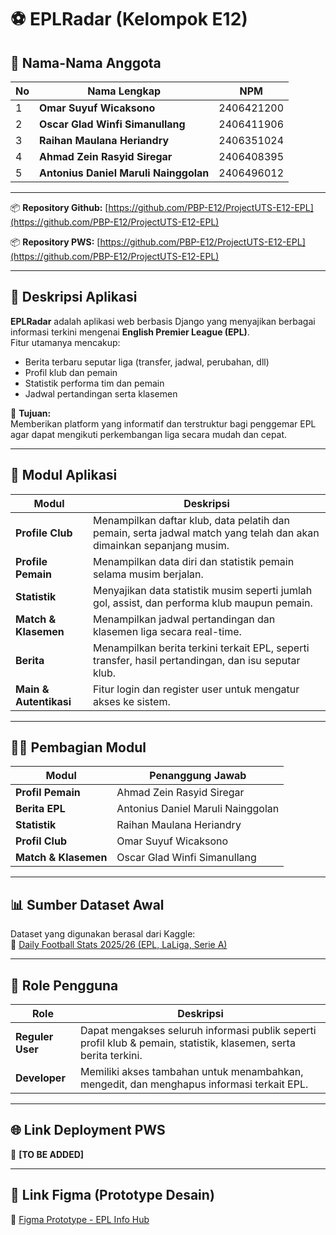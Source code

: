 # ⚽ EPLRadar (Kelompok E12)

## 👥 Nama-Nama Anggota
| No | Nama Lengkap | NPM |
|----|---------------|------|
| 1 | **Omar Suyuf Wicaksono** | 2406421200 |
| 2 | **Oscar Glad Winfi Simanullang** | 2406411906 |
| 3 | **Raihan Maulana Heriandry** | 2406351024 |
| 4 | **Ahmad Zein Rasyid Siregar** | 2406408395 |
| 5 | **Antonius Daniel Maruli Nainggolan** | 2406496012 |
---
 📦 **Repository Github:** [https://github.com/PBP-E12/ProjectUTS-E12-EPL](https://github.com/PBP-E12/ProjectUTS-E12-EPL)

 📦 **Repository PWS:** [https://github.com/PBP-E12/ProjectUTS-E12-EPL](https://github.com/PBP-E12/ProjectUTS-E12-EPL)

---

## 📝 Deskripsi Aplikasi
**EPLRadar** adalah aplikasi web berbasis Django yang menyajikan berbagai informasi terkini mengenai **English Premier League (EPL)**.  
Fitur utamanya mencakup:
- Berita terbaru seputar liga (transfer, jadwal, perubahan, dll)  
- Profil klub dan pemain  
- Statistik performa tim dan pemain  
- Jadwal pertandingan serta klasemen  

🎯 **Tujuan:**  
Memberikan platform yang informatif dan terstruktur bagi penggemar EPL agar dapat mengikuti perkembangan liga secara mudah dan cepat.

---

## 🧩 Modul Aplikasi

| Modul | Deskripsi |
|--------|------------|
| **Profile Club** | Menampilkan daftar klub, data pelatih dan pemain, serta jadwal match yang telah dan akan dimainkan sepanjang musim. |
| **Profile Pemain** | Menampilkan data diri dan statistik pemain selama musim berjalan. |
| **Statistik** | Menyajikan data statistik musim seperti jumlah gol, assist, dan performa klub maupun pemain. |
| **Match & Klasemen** | Menampilkan jadwal pertandingan dan klasemen liga secara real-time. |
| **Berita** | Menampilkan berita terkini terkait EPL, seperti transfer, hasil pertandingan, dan isu seputar klub. |
| **Main & Autentikasi** | Fitur login dan register user untuk mengatur akses ke sistem. |

---

## 👨‍💻 Pembagian Modul

| Modul | Penanggung Jawab |
|--------|------------------|
| **Profil Pemain** | Ahmad Zein Rasyid Siregar |
| **Berita EPL** | Antonius Daniel Maruli Nainggolan |
| **Statistik** | Raihan Maulana Heriandry |
| **Profil Club** | Omar Suyuf Wicaksono |
| **Match & Klasemen** | Oscar Glad Winfi Simanullang |

---

## 📊 Sumber Dataset Awal
Dataset yang digunakan berasal dari Kaggle:  
🔗 [Daily Football Stats 2025/26 (EPL, LaLiga, Serie A)](https://www.kaggle.com/datasets/mohulaprasath/daily-football-stats-202526-epl-laligaserie-a)

---

## 🔐 Role Pengguna

| Role | Deskripsi |
|------|------------|
| **Reguler User** | Dapat mengakses seluruh informasi publik seperti profil klub & pemain, statistik, klasemen, serta berita terkini. |
| **Developer** | Memiliki akses tambahan untuk menambahkan, mengedit, dan menghapus informasi terkait EPL. |

---

## 🌐 Link Deployment PWS
🔗 **[TO BE ADDED]**

---

## 🎨 Link Figma (Prototype Desain)
🔗 [Figma Prototype - EPL Info Hub](https://www.figma.com/design/x3Nh1E5K1JBcf06W9FKGO8/Prototype?node-id=0-1&t=IZnH6RKu0OLDW8Ei-1)

